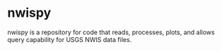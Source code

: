 nwispy
======

nwispy is a repository for code that reads, processes, plots, and allows query capability for USGS NWIS data files.
